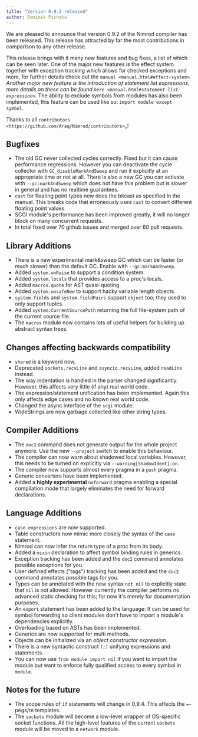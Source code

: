 ```yaml
---
title: "Version 0.9.2 released"
author: Dominik Picheta
---
```


We are pleased to announce that version 0.9.2 of the Nimrod compiler has been
released. This release has attracted by far the most contributions in comparison
to any other release.

This release brings with it many new features and bug fixes, a list of which
can be seen later. One of the major new features is the effect system together
with exception tracking which allows for checked exceptions and more,
for further details check out the `manual <manual.html#effect-system>`_.
Another major new feature is the introduction of statement list expressions,
more details on these can be found `here <manual.html#statement-list-expression>`_.
The ability to exclude symbols from modules has also been
implemented, this feature can be used like so: ``import module except symbol``.

Thanks to all `contributors <https://github.com/Araq/Nimrod/contributors>`_!

Bugfixes
--------

- The old GC never collected cycles correctly. Fixed but it can cause
  performance regressions. However you can deactivate the cycle collector
  with ``GC_disableMarkAndSweep`` and run it explicitly at an appropriate time
  or not at all. There is also a new GC you can activate
  with ``--gc:markAndSweep`` which does not have this problem but is slower in
  general and has no realtime guarantees.
- ``cast`` for floating point types now does the bitcast as specified in the
  manual. This breaks code that erroneously uses ``cast`` to convert different
  floating point values.
- SCGI module's performance has been improved greatly, it will no longer block
  on many concurrent requests.
- In total fixed over 70 github issues and merged over 60 pull requests.


Library Additions
-----------------

- There is a new experimental mark&sweep GC which can be faster (or much
  slower) than the default GC. Enable with ``--gc:markAndSweep``.
- Added ``system.onRaise`` to support a condition system.
- Added ``system.locals`` that provides access to a proc's locals.
- Added ``macros.quote`` for AST quasi-quoting.
- Added ``system.unsafeNew`` to support hacky variable length objects.
- ``system.fields`` and ``system.fieldPairs`` support ``object`` too; they
  used to only support tuples.
- Added ``system.CurrentSourcePath`` returning the full file-system path of
  the current source file.
- The ``macros`` module now contains lots of useful helpers for building up
  abstract syntax trees.


Changes affecting backwards compatibility
-----------------------------------------

- ``shared`` is a keyword now.
- Deprecated ``sockets.recvLine`` and ``asyncio.recvLine``, added
  ``readLine`` instead.
- The way indentation is handled in the parser changed significantly. However,
  this affects very little (if any) real world code.
- The expression/statement unification has been implemented. Again this
  only affects edge cases and no known real world code.
- Changed the async interface of the ``scgi`` module.
- WideStrings are now garbage collected like other string types.


Compiler Additions
------------------

- The ``doc2`` command does not generate output for the whole project anymore.
  Use the new ``--project`` switch to enable this behaviour.
- The compiler can now warn about shadowed local variables. However, this needs
  to be turned on explicitly via ``--warning[ShadowIdent]:on``.
- The compiler now supports almost every pragma in a ``push`` pragma.
- Generic converters have been implemented.
- Added a **highly experimental** ``noforward`` pragma enabling a special
  compilation mode that largely eliminates the need for forward declarations.

Language Additions
------------------

- ``case expressions`` are now supported.
- Table constructors now mimic more closely the syntax of the ``case``
  statement.
- Nimrod can now infer the return type of a proc from its body.
- Added a ``mixin`` declaration to affect symbol binding rules in generics.
- Exception tracking has been added and the ``doc2`` command annotates possible
  exceptions for you.
- User defined effects ("tags") tracking has been added and the ``doc2``
  command annotates possible tags for you.
- Types can be annotated with the new syntax ``not nil`` to explicitly state
  that ``nil`` is not allowed. However currently the compiler performs no
  advanced static checking for this; for now it's merely for documentation
  purposes.
- An ``export`` statement has been added to the language: It can be used for
  symbol forwarding so client modules don't have to import a module's
  dependencies explicitly.
- Overloading based on ASTs has been implemented.
- Generics are now supported for multi methods.
- Objects can be initialized via an *object constructor expression*.
- There is a new syntactic construct ``(;)`` unifying expressions and
  statements.
- You can now use ``from module import nil`` if you want to import the module
  but want to enforce fully qualified access to every symbol in ``module``.


Notes for the future
--------------------

- The scope rules of ``if`` statements will change in 0.9.4. This affects the
  ``=~`` pegs/re templates.
- The ``sockets`` module will become a low-level wrapper of OS-specific socket
  functions. All the high-level features of the current ``sockets`` module
  will be moved to a ``network`` module.
